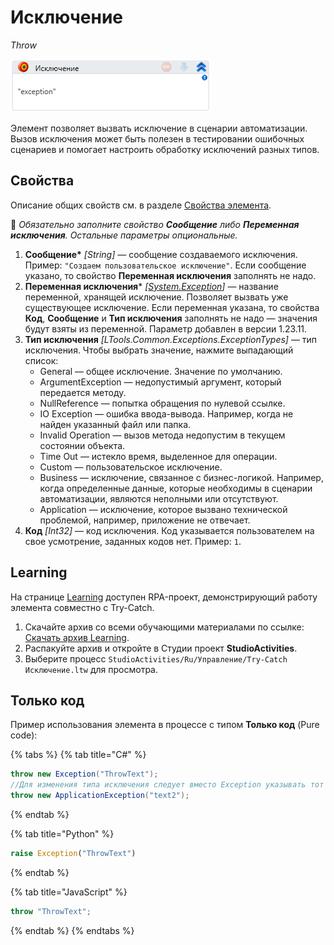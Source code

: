 # Исключение

*Throw*


![](<../../../.gitbook/assets/image (126).png>)

Элемент позволяет вызвать исключение в сценарии автоматизации. Вызов исключения может быть полезен в тестировании ошибочных сценариев и помогает настроить обработку исключений разных типов.


## Свойства

Описание общих свойств см. в разделе [Свойства элемента](https://docs.primo-rpa.ru/primo-rpa/primo-studio/process/elements#svoistva-elementa).

:small_blue_diamond: *Обязательно заполните свойство **Сообщение** либо **Переменная исключения**. Остальные параметры опциональные.*

1. **Сообщение\*** *[String]* — сообщение создаваемого исключения. Пример: `"Создаем пользовательское исключение"`. Если сообщение указано, то свойство **Переменная исключения** заполнять не надо.
2. **Переменная исключения**\* *[[System.Exception](https://learn.microsoft.com/ru-ru/dotnet/fundamentals/runtime-libraries/system-exception)]* — название переменной, хранящей исключение. Позволяет вызвать уже существующее исключение. Если переменная указана, то свойства **Код**, **Сообщение** и **Тип исключения** заполнять не надо — значения будут взяты из переменной. Параметр добавлен в версии 1.23.11.
3. **Тип исключения** *[LTools.Common.Exceptions.ExceptionTypes]* — тип исключения. Чтобы выбрать значение, нажмите выпадающий список: 
   * General — общее исключение. Значение по умолчанию. 
   * ArgumentException — недопустимый аргумент, который передается методу.
   * NullReference — попытка обращения по нулевой ссылке.
   * IO Exception — ошибка ввода-вывода. Например, когда не найден указанный файл или папка.
   * Invalid Operation — 	вызов метода недопустим в текущем состоянии объекта.
   * Time Out — истекло время, выделенное для операции.
   * Custom — пользовательское исключение.
   * Business — исключение, связанное с бизнес-логикой. Например, когда определенные данные, которые необходимы в сценарии автоматизации, являются неполными или отсутствуют.
   * Application — исключение, которое вызвано технической проблемой, например, приложение не отвечает.
5. **Код** *[Int32]* — код исключения. Код указывается пользователем на свое усмотрение, заданных кодов нет. Пример: `1`.


## Learning

На странице [Learning](https://github.com/PrimoRPA/Learning) доступен RPA-проект, демонстрирующий работу элемента совместно с Try-Catch.

1. Скачайте архив со всеми обучающими материалами по ссылке: [Скачать архив Learning](https://github.com/PrimoRPA/Learning/archive/refs/heads/master.zip).
2. Распакуйте архив и откройте в Студии проект **StudioActivities**.
3. Выберите процесс `StudioActivities/Ru/Управление/Try-Catch Исключение.ltw` для просмотра.


## Только код

Пример использования элемента в процессе с типом **Только код** (Pure code):

{% tabs %}
{% tab title="C#" %}
```csharp
throw new Exception("ThrowText");
//Для изменения типа исключения следует вместо Exception указывать тот класс, который подходит в данной ситуации. Например, ApplicationException.
throw new ApplicationException("text2");
```
{% endtab %}

{% tab title="Python" %}
```python
raise Exception("ThrowText")
```
{% endtab %}

{% tab title="JavaScript" %}
```javascript
throw "ThrowText";
```
{% endtab %}
{% endtabs %}

